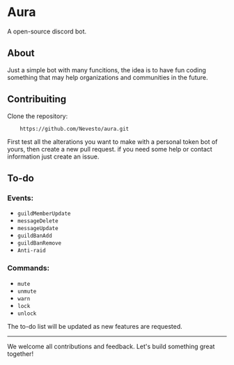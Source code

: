 # Aura

A open-source discord bot.

## About

Just a simple bot with many funcitions, the idea is to have fun coding something that may help organizations and communities in the future.

## Contribuiting

Clone the repository:
```
    https://github.com/Nevesto/aura.git
```

First test all the alterations you want to make with a personal token bot of yours, then create a new pull request. if you need some help or contact information just create an issue.


## To-do

### Events:

- `guildMemberUpdate`
- `messageDelete`
- `messageUpdate`
- `guildBanAdd`
- `guildBanRemove`
- `Anti-raid`

### Commands:

- `mute`
- `unmute`
- `warn`
- `lock`
- `unlock`

The to-do list will be updated as new features are requested.

---

We welcome all contributions and feedback. Let's build something great together!